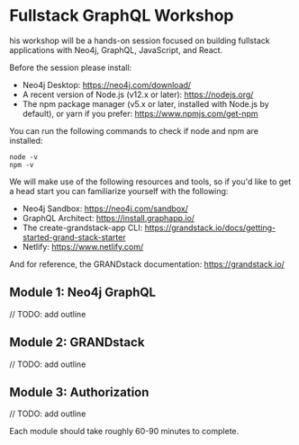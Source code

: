 # Fullstack GraphQL Workshop

his workshop will be a hands-on session focused on building fullstack applications with Neo4j, GraphQL, JavaScript, and React. 

Before the session please install:

* Neo4j Desktop: https://neo4j.com/download/
* A recent version of Node.js (v12.x or later): https://nodejs.org/
* The npm package manager (v5.x or later, installed with Node.js by default), or yarn if you prefer: https://www.npmjs.com/get-npm

You can run the following commands to check if node and npm are installed:

```
node -v
npm -v
```

We will make use of the following resources and tools, so if you'd like to get a head start you can familiarize yourself with the following:

* Neo4j Sandbox: https://neo4j.com/sandbox/
* GraphQL Architect: https://install.graphapp.io/
* The create-grandstack-app CLI: https://grandstack.io/docs/getting-started-grand-stack-starter
* Netlify: https://www.netlify.com/

And for reference, the GRANDstack documentation: https://grandstack.io/

## Module 1: Neo4j GraphQL

// TODO: add outline

## Module 2: GRANDstack

// TODO: add outline

## Module 3: Authorization

// TODO: add outline


Each module should take roughly 60-90 minutes to complete.

